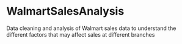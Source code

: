 # WalmartSalesAnalysis
Data cleaning and analysis of Walmart sales data to understand the different factors that may affect sales at different branches
